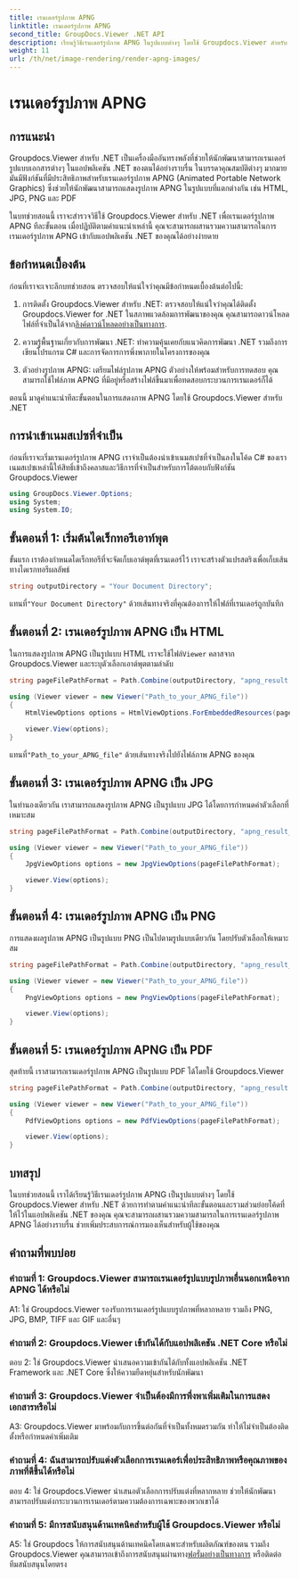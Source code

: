 ```yaml
---
title: เรนเดอร์รูปภาพ APNG
linktitle: เรนเดอร์รูปภาพ APNG
second_title: GroupDocs.Viewer .NET API
description: เรียนรู้วิธีเรนเดอร์รูปภาพ APNG ในรูปแบบต่างๆ โดยใช้ Groupdocs.Viewer สำหรับ .NET คำแนะนำทีละขั้นตอนพร้อมตัวอย่างโค้ดรวมอยู่ด้วย
weight: 11
url: /th/net/image-rendering/render-apng-images/
---
```


# เรนเดอร์รูปภาพ APNG

## การแนะนำ
Groupdocs.Viewer สำหรับ .NET เป็นเครื่องมืออันทรงพลังที่ช่วยให้นักพัฒนาสามารถเรนเดอร์รูปแบบเอกสารต่างๆ ในแอปพลิเคชัน .NET ของตนได้อย่างราบรื่น ในบรรดาคุณสมบัติต่างๆ มากมาย มันมีฟังก์ชันที่มีประสิทธิภาพสำหรับเรนเดอร์รูปภาพ APNG (Animated Portable Network Graphics) ซึ่งช่วยให้นักพัฒนาสามารถแสดงรูปภาพ APNG ในรูปแบบที่แตกต่างกัน เช่น HTML, JPG, PNG และ PDF

ในบทช่วยสอนนี้ เราจะสำรวจวิธีใช้ Groupdocs.Viewer สำหรับ .NET เพื่อเรนเดอร์รูปภาพ APNG ทีละขั้นตอน เมื่อปฏิบัติตามคำแนะนำเหล่านี้ คุณจะสามารถผสานรวมความสามารถในการเรนเดอร์รูปภาพ APNG เข้ากับแอปพลิเคชัน .NET ของคุณได้อย่างง่ายดาย

## ข้อกำหนดเบื้องต้น

ก่อนที่เราจะเจาะลึกบทช่วยสอน ตรวจสอบให้แน่ใจว่าคุณมีข้อกำหนดเบื้องต้นต่อไปนี้:

1.  การติดตั้ง Groupdocs.Viewer สำหรับ .NET: ตรวจสอบให้แน่ใจว่าคุณได้ติดตั้ง Groupdocs.Viewer for .NET ในสภาพแวดล้อมการพัฒนาของคุณ คุณสามารถดาวน์โหลดไฟล์ที่จำเป็นได้จาก[ลิงค์ดาวน์โหลดอย่างเป็นทางการ](https://releases.groupdocs.com/viewer/net/).

2. ความรู้พื้นฐานเกี่ยวกับการพัฒนา .NET: ทำความคุ้นเคยกับแนวคิดการพัฒนา .NET รวมถึงการเขียนโปรแกรม C# และการจัดการการพึ่งพาภายในโครงการของคุณ

3. ตัวอย่างรูปภาพ APNG: เตรียมไฟล์รูปภาพ APNG ตัวอย่างให้พร้อมสำหรับการทดสอบ คุณสามารถใช้ไฟล์ภาพ APNG ที่มีอยู่หรือสร้างไฟล์ขึ้นมาเพื่อทดสอบกระบวนการเรนเดอร์ก็ได้

ตอนนี้ มาดูคำแนะนำทีละขั้นตอนในการแสดงภาพ APNG โดยใช้ Groupdocs.Viewer สำหรับ .NET

## การนำเข้าเนมสเปซที่จำเป็น

ก่อนที่เราจะเริ่มเรนเดอร์รูปภาพ APNG เราจำเป็นต้องนำเข้าเนมสเปซที่จำเป็นลงในโค้ด C# ของเรา เนมสเปซเหล่านี้ให้สิทธิ์เข้าถึงคลาสและวิธีการที่จำเป็นสำหรับการโต้ตอบกับฟังก์ชัน Groupdocs.Viewer

```csharp
using GroupDocs.Viewer.Options;
using System;
using System.IO;
```

## ขั้นตอนที่ 1: เริ่มต้นไดเร็กทอรีเอาท์พุต

ขั้นแรก เราต้องกำหนดไดเร็กทอรีที่จะจัดเก็บเอาต์พุตที่เรนเดอร์ไว้ เราจะสร้างตัวแปรสตริงเพื่อเก็บเส้นทางไดเรกทอรีผลลัพธ์

```csharp
string outputDirectory = "Your Document Directory";
```

 แทนที่`"Your Document Directory"` ด้วยเส้นทางจริงที่คุณต้องการให้ไฟล์ที่เรนเดอร์ถูกบันทึก

## ขั้นตอนที่ 2: เรนเดอร์รูปภาพ APNG เป็น HTML

 ในการแสดงรูปภาพ APNG เป็นรูปแบบ HTML เราจะใช้ไฟล์`Viewer` คลาสจาก Groupdocs.Viewer และระบุตัวเลือกเอาต์พุตตามลำดับ

```csharp
string pageFilePathFormat = Path.Combine(outputDirectory, "apng_result.html");

using (Viewer viewer = new Viewer("Path_to_your_APNG_file"))
{
    HtmlViewOptions options = HtmlViewOptions.ForEmbeddedResources(pageFilePathFormat);

    viewer.View(options);
}
```

 แทนที่`"Path_to_your_APNG_file"` ด้วยเส้นทางจริงไปยังไฟล์ภาพ APNG ของคุณ

## ขั้นตอนที่ 3: เรนเดอร์รูปภาพ APNG เป็น JPG

ในทำนองเดียวกัน เราสามารถแสดงรูปภาพ APNG เป็นรูปแบบ JPG ได้โดยการกำหนดค่าตัวเลือกที่เหมาะสม

```csharp
string pageFilePathFormat = Path.Combine(outputDirectory, "apng_result_{0}.jpg");

using (Viewer viewer = new Viewer("Path_to_your_APNG_file"))
{
    JpgViewOptions options = new JpgViewOptions(pageFilePathFormat);

    viewer.View(options);
}
```

## ขั้นตอนที่ 4: เรนเดอร์รูปภาพ APNG เป็น PNG

การแสดงผลรูปภาพ APNG เป็นรูปแบบ PNG เป็นไปตามรูปแบบเดียวกัน โดยปรับตัวเลือกให้เหมาะสม

```csharp
string pageFilePathFormat = Path.Combine(outputDirectory, "apng_result_{0}.png");

using (Viewer viewer = new Viewer("Path_to_your_APNG_file"))
{
    PngViewOptions options = new PngViewOptions(pageFilePathFormat);

    viewer.View(options);
}
```

## ขั้นตอนที่ 5: เรนเดอร์รูปภาพ APNG เป็น PDF

สุดท้ายนี้ เราสามารถเรนเดอร์รูปภาพ APNG เป็นรูปแบบ PDF ได้โดยใช้ Groupdocs.Viewer

```csharp
string pageFilePathFormat = Path.Combine(outputDirectory, "apng_result.pdf");

using (Viewer viewer = new Viewer("Path_to_your_APNG_file"))
{
    PdfViewOptions options = new PdfViewOptions(pageFilePathFormat);

    viewer.View(options);
}
```

## บทสรุป

ในบทช่วยสอนนี้ เราได้เรียนรู้วิธีเรนเดอร์รูปภาพ APNG เป็นรูปแบบต่างๆ โดยใช้ Groupdocs.Viewer สำหรับ .NET ด้วยการทำตามคำแนะนำทีละขั้นตอนและรวมส่วนย่อยโค้ดที่ให้ไว้ในแอปพลิเคชัน .NET ของคุณ คุณจะสามารถผสานรวมความสามารถในการเรนเดอร์รูปภาพ APNG ได้อย่างราบรื่น ช่วยเพิ่มประสบการณ์การมองเห็นสำหรับผู้ใช้ของคุณ

## คำถามที่พบบ่อย

### คำถามที่ 1: Groupdocs.Viewer สามารถเรนเดอร์รูปแบบรูปภาพอื่นนอกเหนือจาก APNG ได้หรือไม่

A1: ใช่ Groupdocs.Viewer รองรับการเรนเดอร์รูปแบบรูปภาพที่หลากหลาย รวมถึง PNG, JPG, BMP, TIFF และ GIF และอื่นๆ

### คำถามที่ 2: Groupdocs.Viewer เข้ากันได้กับแอปพลิเคชัน .NET Core หรือไม่

ตอบ 2: ใช่ Groupdocs.Viewer นำเสนอความเข้ากันได้กับทั้งแอปพลิเคชัน .NET Framework และ .NET Core ซึ่งให้ความยืดหยุ่นสำหรับนักพัฒนา

### คำถามที่ 3: Groupdocs.Viewer จำเป็นต้องมีการพึ่งพาเพิ่มเติมในการแสดงเอกสารหรือไม่

A3: Groupdocs.Viewer มาพร้อมกับการขึ้นต่อกันที่จำเป็นทั้งหมดรวมกัน ทำให้ไม่จำเป็นต้องติดตั้งหรือกำหนดค่าเพิ่มเติม

### คำถามที่ 4: ฉันสามารถปรับแต่งตัวเลือกการเรนเดอร์เพื่อประสิทธิภาพหรือคุณภาพของภาพที่ดีขึ้นได้หรือไม่

ตอบ 4: ใช่ Groupdocs.Viewer นำเสนอตัวเลือกการปรับแต่งที่หลากหลาย ช่วยให้นักพัฒนาสามารถปรับแต่งกระบวนการเรนเดอร์ตามความต้องการเฉพาะของพวกเขาได้

### คำถามที่ 5: มีการสนับสนุนด้านเทคนิคสำหรับผู้ใช้ Groupdocs.Viewer หรือไม่

A5: ใช่ Groupdocs ให้การสนับสนุนด้านเทคนิคโดยเฉพาะสำหรับผลิตภัณฑ์ของตน รวมถึง Groupdocs.Viewer คุณสามารถเข้าถึงการสนับสนุนผ่านทาง[ฟอรั่มอย่างเป็นทางการ](https://forum.groupdocs.com/c/viewer/9) หรือติดต่อทีมสนับสนุนโดยตรง